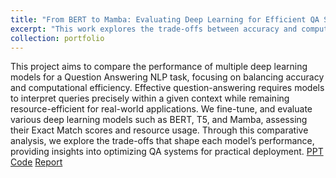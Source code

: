```yaml
---
title: "From BERT to Mamba: Evaluating Deep Learning for Efficient QA Systems"
excerpt: "This work explores the trade-offs between accuracy and computational efficiency in question-answering (QA) systems comprising of LLMs<br/><img src='/images/QA.png'>"
collection: portfolio
---
```


This project aims to compare the performance of multiple deep learning models for a Question Answering NLP task, focusing on balancing accuracy and computational efficiency. Effective question-answering requires models to interpret queries precisely within a given context while remaining resource-efficient
for real-world applications. We fine-tune, and evaluate various deep learning models such as BERT, T5, and Mamba, assessing their Exact Match scores and resource usage. Through this comparative analysis, we explore the
trade-offs that shape each model’s performance, providing insights into optimizing QA systems for practical deployment. 
[PPT](https://github.com/anirudh28/From-BERT-to-Mamba-Evaluating-Deep-Learning-for-Efficient-QA-Systems/blob/main/Project_PPT.pdf) [Code](https://github.com/anirudh28/From-BERT-to-Mamba-Evaluating-Deep-Learning-for-Efficient-QA-Systems/tree/main) [Report](https://github.com/anirudh28/From-BERT-to-Mamba-Evaluating-Deep-Learning-for-Efficient-QA-Systems/blob/main/Final_Report.pdf) 
